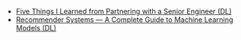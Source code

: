 
- [Five Things I Learned from Partnering with a Senior Engineer (DL)](https://towardsdatascience.com/5-things-i-learnt-by-pairing-with-a-senior-engineer-for-2-weeks-96150e5c8500)
- [Recommender Systems — A Complete Guide to Machine Learning Models (DL)](https://towardsdatascience.com/recommender-systems-a-complete-guide-to-machine-learning-models-96d3f94ea748)
